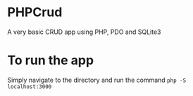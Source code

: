 # PHPCrud
A very basic CRUD app using PHP, PDO and SQLite3

# To run the app
Simply navigate to the directory and run the command `php -S localhost:3000`